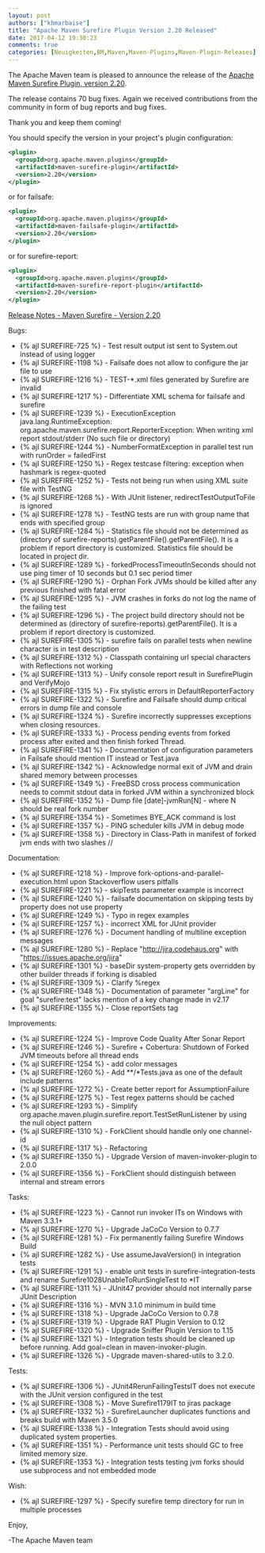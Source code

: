 ```yaml
---
layout: post
authors: ["khmarbaise"]
title: "Apache Maven Surefire Plugin Version 2.20 Released"
date: 2017-04-12 19:30:23
comments: true
categories: [Neuigkeiten,BM,Maven,Maven-Plugins,Maven-Plugin-Releases]
---
```

The Apache Maven team is pleased to announce the release of the 
[Apache Maven Surefire Plugin, version 2.20](https://maven.apache.org/plugins/maven-surefire-plugin/).

The release contains 70 bug fixes.
Again we received contributions from the community in form of bug reports
and bug fixes.

Thank you and keep them coming!

You should specify the version in your project's plugin configuration:

``` xml
<plugin>
  <groupId>org.apache.maven.plugins</groupId>
  <artifactId>maven-surefire-plugin</artifactId>
  <version>2.20</version>
</plugin>
```

or for failsafe:

``` xml
<plugin>
  <groupId>org.apache.maven.plugins</groupId>
  <artifactId>maven-failsafe-plugin</artifactId>
  <version>2.20</version>
</plugin>
```

or for surefire-report:

``` xml
<plugin>
  <groupId>org.apache.maven.plugins</groupId>
  <artifactId>maven-surefire-report-plugin</artifactId>
  <version>2.20</version>
</plugin>
```


<!-- more -->

[Release Notes - Maven Surefire - Version 2.20](https://issues.apache.org/jira/secure/ReleaseNote.jspa?projectId=12317927&amp;version=12334636)

Bugs:

  * {% ajl SUREFIRE-725 %} - Test result output ist sent to System.out instead of using logger
  * {% ajl SUREFIRE-1198 %} - Failsafe does not allow to configure the jar file to use
  * {% ajl SUREFIRE-1216 %} - TEST-*.xml files generated by Surefire are invalid
  * {% ajl SUREFIRE-1217 %} - Differentiate XML schema for failsafe and surefire
  * {% ajl SUREFIRE-1239 %} - ExecutionException java.lang.RuntimeException: org.apache.maven.surefire.report.ReporterException: When writing xml report stdout/stderr (No such file or directory)
  * {% ajl SUREFIRE-1244 %} - NumberFormatException in parallel test run with runOrder = failedFirst
  * {% ajl SUREFIRE-1250 %} - Regex testcase filtering: exception when hashmark is regex-quoted
  * {% ajl SUREFIRE-1252 %} - Tests not being run when using XML suite file with TestNG
  * {% ajl SUREFIRE-1268 %} - With JUnit listener, redirectTestOutputToFile is ignored
  * {% ajl SUREFIRE-1278 %} - TestNG tests are run with group name that ends with specified group
  * {% ajl SUREFIRE-1284 %} - Statistics file should not be determined as (directory of surefire-reports).getParentFile().getParentFile(). It is a problem if report directory is customized. Statistics file should be located in project dir.
  * {% ajl SUREFIRE-1289 %} - forkedProcessTimeoutInSeconds should not use ping timer of 10 seconds but 0.1 sec period timer
  * {% ajl SUREFIRE-1290 %} - Orphan Fork JVMs should be killed after any previous finished with fatal error
  * {% ajl SUREFIRE-1295 %} - JVM crashes in forks do not log the name of the failing test
  * {% ajl SUREFIRE-1296 %} - The project build directory should not be determined as (directory of surefire-reports).getParentFile(). It is a problem if report directory is customized.
  * {% ajl SUREFIRE-1305 %} - surefire fails on parallel tests when newline character is in test description
  * {% ajl SUREFIRE-1312 %} - Classpath containing url special characters with Reflections not working
  * {% ajl SUREFIRE-1313 %} - Unify console report result in SurefirePlugin and VerifyMojo
  * {% ajl SUREFIRE-1315 %} - Fix stylistic errors in DefaultReporterFactory
  * {% ajl SUREFIRE-1322 %} - Surefire and Failsafe should dump critical errors in dump file and console
  * {% ajl SUREFIRE-1324 %} - Surefire incorrectly suppresses exceptions when closing resources.
  * {% ajl SUREFIRE-1333 %} - Process pending events from forked process after exited and then finish forked Thread.
  * {% ajl SUREFIRE-1341 %} - Documentation of configuration parameters in Failsafe should mention IT instead or Test.java
  * {% ajl SUREFIRE-1342 %} - Acknowledge normal exit of JVM and drain shared memory between processes
  * {% ajl SUREFIRE-1349 %} - FreeBSD cross process communication needs to commit stdout data in forked JVM within a synchronized block
  * {% ajl SUREFIRE-1352 %} - Dump file [date]-jvmRun[N] - where N should be real fork number
  * {% ajl SUREFIRE-1354 %} - Sometimes BYE_ACK command is lost
  * {% ajl SUREFIRE-1357 %} - PING scheduler kills JVM in debug mode
  * {% ajl SUREFIRE-1358 %} - Directory in Class-Path in manifest of forked jvm ends with two slashes //

Documentation:

  * {% ajl SUREFIRE-1218 %} - Improve fork-options-and-parallel-execution.html upon Stackoverflow users pitfalls
  * {% ajl SUREFIRE-1221 %} - skipTests parameter example is incorrect
  * {% ajl SUREFIRE-1240 %} - failsafe documentation on skipping tests by property does not use property
  * {% ajl SUREFIRE-1249 %} - Typo in regex examples
  * {% ajl SUREFIRE-1257 %} - incorrect XML for JUnit provider
  * {% ajl SUREFIRE-1276 %} - Document handling of multiline exception messages
  * {% ajl SUREFIRE-1280 %} - Replace "http://jira.codehaus.org" with "https://issues.apache.org/jira"
  * {% ajl SUREFIRE-1301 %} - baseDir system-property gets overridden by other builder threads if forking is disabled
  * {% ajl SUREFIRE-1309 %} - Clarify %regex
  * {% ajl SUREFIRE-1348 %} - Documentation of parameter "argLine" for goal "surefire:test" lacks mention of a key change made in v2.17
  * {% ajl SUREFIRE-1355 %} - Close reportSets tag

Improvements:

  * {% ajl SUREFIRE-1224 %} - Improve Code Quality After Sonar Report
  * {% ajl SUREFIRE-1246 %} - Surefire + Cobertura: Shutdown of Forked JVM timeouts before all thread ends
  * {% ajl SUREFIRE-1254 %} - add color messages
  * {% ajl SUREFIRE-1260 %} - Add **/*Tests.java as one of the default include patterns
  * {% ajl SUREFIRE-1272 %} - Create better report for AssumptionFailure
  * {% ajl SUREFIRE-1275 %} - Test regex patterns should be cached
  * {% ajl SUREFIRE-1293 %} - Simplify org.apache.maven.plugin.surefire.report.TestSetRunListener by using the null object pattern
  * {% ajl SUREFIRE-1310 %} - ForkClient should handle only one channel-id
  * {% ajl SUREFIRE-1317 %} - Refactoring
  * {% ajl SUREFIRE-1350 %} - Upgrade Version of maven-invoker-plugin to 2.0.0
  * {% ajl SUREFIRE-1356 %} - ForkClient should distinguish between internal and stream errors

Tasks:

  * {% ajl SUREFIRE-1223 %} - Cannot run invoker ITs on Windows with Maven 3.3.1+
  * {% ajl SUREFIRE-1270 %} - Upgrade JaCoCo Version to 0.7.7
  * {% ajl SUREFIRE-1281 %} - Fix permanently failing Surefire Windows Build
  * {% ajl SUREFIRE-1282 %} - Use assumeJavaVersion() in integration tests
  * {% ajl SUREFIRE-1291 %} - enable unit tests in surefire-integration-tests and rename Surefire1028UnableToRunSingleTest to *IT
  * {% ajl SUREFIRE-1311 %} - JUnit47 provider should not internally parse JUnit Description
  * {% ajl SUREFIRE-1316 %} - MVN 3.1.0 minimum in build time
  * {% ajl SUREFIRE-1318 %} - Upgrade JaCoCo Version to 0.7.8
  * {% ajl SUREFIRE-1319 %} - Upgrade RAT Plugin Version to 0.12
  * {% ajl SUREFIRE-1320 %} - Upgrade Sniffer Plugin Version to 1.15
  * {% ajl SUREFIRE-1321 %} - Integration tests should be cleaned up before running. Add goal=clean in maven-invoker-plugin.
  * {% ajl SUREFIRE-1326 %} - Upgrade maven-shared-utils to 3.2.0.

Tests:

  * {% ajl SUREFIRE-1306 %} - JUnit4RerunFailingTestsIT does not execute with the JUnit version configured in the test
  * {% ajl SUREFIRE-1308 %} - Move Surefire1179IT to jiras package
  * {% ajl SUREFIRE-1332 %} - SurefireLauncher duplicates functions and breaks build with Maven 3.5.0
  * {% ajl SUREFIRE-1338 %} - Integration Tests should avoid using duplicated system properties.
  * {% ajl SUREFIRE-1351 %} - Performance unit tests should GC to free limited memory size.
  * {% ajl SUREFIRE-1353 %} - Integration tests testing jvm forks should use subprocess and not embedded mode

Wish:

  * {% ajl SUREFIRE-1297 %} - Specify surefire temp directory for run in multiple processes


Enjoy,

-The Apache Maven team

